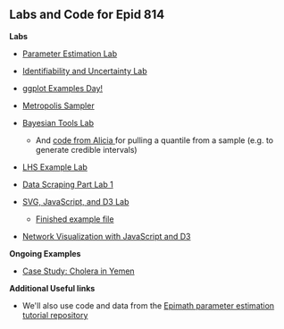 
## Labs and Code for Epid 814

**Labs**
- [Parameter Estimation Lab](https://epimath.github.io/epid-814-materials/Labs/EstimationLab/)

- [Identifiability and Uncertainty Lab](https://epimath.github.io/epid-814-materials/Labs/IdentifiabilityUncertainty/IdentifiablilityUncertaintyLab.html)

- [ggplot Examples Day!](https://epimath.github.io/epid-814-materials/Labs/ggplotExamples/)

- [Metropolis Sampler](https://epimath.github.io/epid-814-materials/Labs/MetropolisSampler/MetropolisSampler.html)

- [Bayesian Tools Lab](https://epimath.github.io/epid-814-materials/Labs/BayesianToolsLab/BayesianTools.html)
	+ And [code from Alicia ](https://epimath.github.io/epid-814-materials/Labs/BayesianToolsLab/SampleQuantiles.R) for pulling a quantile from a sample (e.g. to generate credible intervals)

- [LHS Example Lab](https://epimath.github.io/epid-814-materials/Labs/LHSexample/LHSexample.html)

- [Data Scraping Part Lab 1](https://epimath.github.io/epid-814-materials/Labs/DataScrapingPart1/datascrpe_slides.html)

- [SVG, JavaScript, and D3 Lab](https://epimath.github.io/epid-814-materials/Labs/SVGJavaScriptD3/D3lab.html)
	+ [Finished example file](https://epimath.github.io/epid-814-materials/Labs/SVGJavaScriptD3/D3LabExample.html)

- [Network Visualization with JavaScript and D3](https://epimath.github.io/epid-814-materials/Labs/D3NetworkVis/index.html)

**Ongoing Examples**
- [Case Study: Cholera in Yemen](https://epimath.github.io/epid-814-materials/Labs/CholeraYemenCaseStudy/)

**Additional Useful links**
- We'll also use code and data from the [Epimath parameter estimation tutorial repository](https://github.com/epimath/param-estimation-SIR)
